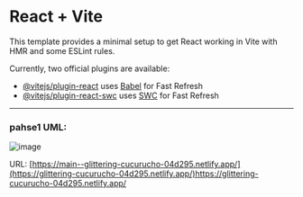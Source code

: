 # React + Vite

This template provides a minimal setup to get React working in Vite with HMR and some ESLint rules.

Currently, two official plugins are available:

- [@vitejs/plugin-react](https://github.com/vitejs/vite-plugin-react/blob/main/packages/plugin-react/README.md) uses [Babel](https://babeljs.io/) for Fast Refresh
- [@vitejs/plugin-react-swc](https://github.com/vitejs/vite-plugin-react-swc) uses [SWC](https://swc.rs/) for Fast Refresh


---

### pahse1 UML:

![image](https://github.com/ramaalmomani1/resty2/assets/129272396/b411c1d8-2cb6-4db5-b8e6-59c746c74a48)



URL:
[https://main--glittering-cucurucho-04d295.netlify.app/](https://glittering-cucurucho-04d295.netlify.app/)https://glittering-cucurucho-04d295.netlify.app/
